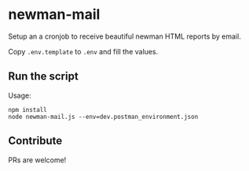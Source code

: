 # newman-mail
Setup an a cronjob to receive beautiful newman HTML reports by email.

Copy `.env.template` to `.env` and fill the values.

## Run the script

Usage:

```
npm install
node newman-mail.js --env=dev.postman_environment.json
```

## Contribute

PRs are welcome!